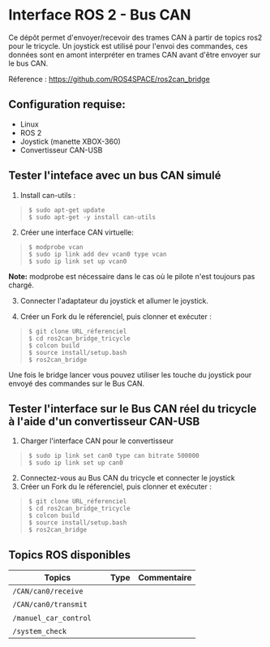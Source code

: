 # Interface ROS 2 - Bus CAN 
Ce dépôt permet d'envoyer/recevoir des trames CAN à partir de topics ros2 pour le tricycle. Un joystick est utilisé pour l'envoi des commandes, ces données sont en amont interpréter en trames CAN avant d'être envoyer sur le bus CAN. 

Réference : https://github.com/ROS4SPACE/ros2can_bridge

## Configuration requise: 
- Linux 
- ROS 2 
- Joystick (manette XBOX-360)
- Convertisseur CAN-USB

## Tester l'inteface avec un bus CAN simulé 
1) Install can-utils :            
> `$ sudo apt-get update`                  
  `$ sudo apt-get -y install can-utils`

2) Créer une interface CAN virtuelle:                  
> `$ modprobe vcan`             
  `$ sudo ip link add dev vcan0 type vcan`               
  `$ sudo ip link set up vcan0`            

**Note:** modprobe est nécessaire dans le cas où le pilote n'est toujours pas chargé.

3) Connecter l'adaptateur du joystick et allumer le joystick.

4) Créer un Fork du le réferenciel, puis clonner et exécuter : 
> `$ git clone URL_réferenciel`             
  `$ cd ros2can_bridge_tricycle`             
  `$ colcon build`            
  `$ source install/setup.bash`              
  `$ ros2can_bridge`                   

Une fois le bridge lancer vous pouvez utiliser les touche du joystick pour envoyé des commandes sur le Bus CAN. 

## Tester l'interface sur le Bus CAN réel du tricycle à l'aide d'un convertisseur CAN-USB

1) Charger l'interface CAN pour le convertisseur 
> `$ sudo ip link set can0 type can bitrate 500000`                  
  `$ sudo ip link set up can0`

2) Connectez-vous au Bus CAN du tricycle et connecter le joystick 
3) Créer un Fork du le réferenciel, puis clonner et exécuter : 
> `$ git clone URL_réferenciel`                      
  `$ cd ros2can_bridge_tricycle`                                       
  `$ colcon build`                            
  `$ source install/setup.bash`                                    
  `$ ros2can_bridge` 

## Topics ROS disponibles

| Topics |  Type  |  Commentaire  |
| ------ | ------ | ------ |
| `/CAN/can0/receive`      |        |        |
| `/CAN/can0/transmit`       |        |        |
| `/manuel_car_control`       |        |        |
| `/system_check`       |        |        |
